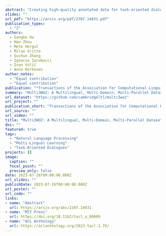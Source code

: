 ```yaml
---
abstract: "Creating high-quality annotated data for task-oriented dialog (ToD) is known to be notoriously difficult, and the challenges are amplified when the goal is to create equitable, culturally adapted, and large-scale ToD datasets for multiple languages. Therefore, the current datasets are still very scarce and suffer from limitations such as translation-based non-native dialogs with translation artefacts, small scale, or lack of cultural adaptation, among others. In this work, we first take stock of the current landscape of multilingual ToD datasets, offering a systematic overview of their properties and limitations. Aiming to reduce all the detected limitations, we then introduce Multi3WOZ, a novel multilingual, multi-domain, multi-parallel ToD dataset. It is large-scale and offers culturally adapted dialogs in 4 languages to enable training and evaluation of multilingual and cross-lingual ToD systems. We describe a complex bottom–up data collection process that yielded the final dataset, and offer the first sets of baseline scores across different ToD-related tasks for future reference, also highlighting its challenging nature."
slides: ""
url_pdf: "https://arxiv.org/pdf/2307.14031.pdf"
publication_types:
  - "2"
authors:
  - Songbo Hu
  - Han Zhou
  - Mete Hergul
  - Milan Gritta
  - Guchun Zhang
  - Ignacio Iacobacci
  - Ivan Vulić
  - Anna Korhonen
author_notes: 
  - "Equal contribution"
  - "Equal contribution"
publication: "*Transactions of the Association for Computational Linguistics*"
summary: "Multi3WOZ: A Multilingual, Multi-Domain, Multi-Parallel Dataset for Training and Evaluating Culturally Adapted Task-Oriented Dialog Systems"
url_dataset: "https://github.com/cambridgeltl/multi3woz"
url_project: ""
publication_short: "Transactions of the Association for Computational Linguistics (TACL)"
url_source: ""
url_video: ""
title: "Multi3WOZ: A Multilingual, Multi-Domain, Multi-Parallel Dataset for Training and Evaluating Culturally Adapted Task-Oriented Dialog Systems"
doi: ""
featured: true
tags: 
  - "Natural Language Processing"
  - "Multi-Lingual Learning"
  - "Task-Oriented Dialogues"
projects: []
image:
  caption: ""
  focal_point: ""
  preview_only: false
date: 2023-07-26T00:00:00.000Z
url_slides: ""
publishDate: 2023-07-26T00:00:00.000Z
url_poster: ""
url_code: ""
links:
- name: "Abstract"
  url: https://arxiv.org/abs/2307.14031
- name: "MIT Press"
  url: https://doi.org/10.1162/tacl_a_00609
- name: "ACL Anthology"
  url: https://aclanthology.org/2023.tacl-1.79/
---
```

